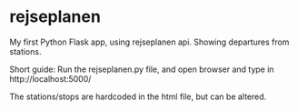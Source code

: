 # rejseplanen

My first Python Flask app, using rejseplanen api. Showing departures from stations.

Short guide:
Run the rejseplanen.py file, and open browser and type in http://localhost:5000/


The stations/stops are hardcoded in the html file, but can be altered.


